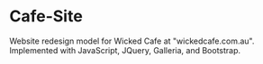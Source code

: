 # Cafe-Site

Website redesign model for Wicked Cafe at "wickedcafe.com.au". Implemented with JavaScript, JQuery, Galleria, and Bootstrap.
